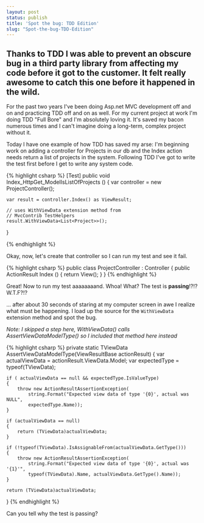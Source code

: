 ```yaml
---
layout: post
status: publish
title: 'Spot the bug: TDD Edition'
slug: "Spot-the-bug-TDD-Edition"
---
```

## Thanks to TDD I was able to prevent an obscure bug in a third party library from affecting my code before it got to the customer. It felt really awesome to catch this one before it happened in the wild.

For the past two years I've been doing Asp.net MVC development off and on and practicing TDD off and on as well. For my current project at work I'm doing TDD "Full Bore" and I'm absolutely loving it. It's saved my bacon numerous times and I can't imagine doing a long-term, complex project without it.

Today I have one example of how TDD has saved my arse: I'm beginning work on adding a controller for Projects in our db and the Index action needs return a list of projects in the system. Following TDD I've got to write the test first before I get to write any system code.

{% highlight csharp %}
[Test]
public void Index_HttpGet_ModelIsListOfProjects ()
{
    var controller = new ProjectController();

    var result = controller.Index() as ViewResult;

    // uses WithViewData extension method from
    // MvcContrib TestHelpers
    result.WithViewData<List<Project>>();
}

{% endhighlight %}

Okay, now, let's create that controller so I can run my test and see it fail.

{% highlight csharp %}
public class ProjectController : Controller
{
    public ActionResult Index ()
    {
        return View();
    }
}
{% endhighlight %}


Great! Now to run my test aaaaaaaand. Whoa! What? The test is **passing**!?!? W.T.F?!?

... after about 30 seconds of staring at my computer screen in awe I realize what must be happening. I load up the source for the `WithViewData` extension method and spot the bug.

*Note: I skipped a step here, WithViewData() calls AssertViewDataModelType() so I included that method here instead*

{% highlight csharp %}
private static TViewData AssertViewDataModelType<TViewData>(ViewResultBase actionResult)
{
    var actualViewData = actionResult.ViewData.Model;
    var expectedType = typeof(TViewData);

    if ( actualViewData == null && expectedType.IsValueType)
    {
        throw new ActionResultAssertionException(
            string.Format("Expected view data of type '{0}', actual was NULL",
            expectedType.Name));
    }

    if (actualViewData == null)
    {
        return (TViewData)actualViewData;
    }

    if (!typeof(TViewData).IsAssignableFrom(actualViewData.GetType()))
    {
        throw new ActionResultAssertionException(
            string.Format("Expected view data of type '{0}', actual was '{1}'",
            typeof(TViewData).Name, actualViewData.GetType().Name));
    }

    return (TViewData)actualViewData;
}
{% endhighlight %}

Can you tell why the test is passing?
